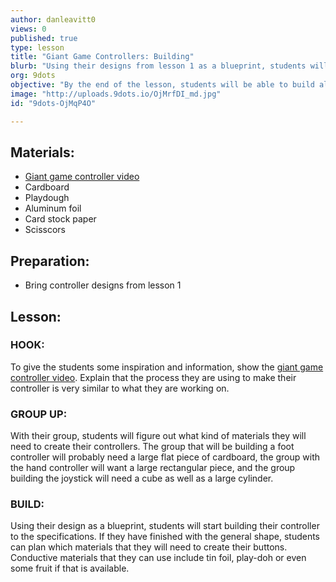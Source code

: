 ```yaml
---
author: danleavitt0
views: 0
published: true
type: lesson
title: "Giant Game Controllers: Building"
blurb: "Using their designs from lesson 1 as a blueprint, students will build their game controllers using their proposed materials."
org: 9dots
objective: "By the end of the lesson, students will be able to build all of the cardboard elements of their controller, as well as begin planning where the makey makey parts will be added."
image: "http://uploads.9dots.io/OjMrfDI_md.jpg"
id: "9dots-OjMqP4O"

---
```


## Materials:

- [Giant game controller video](https://www.youtube.com/watch?v=simqlREvRH4)
- Cardboard
- Playdough
- Aluminum foil
- Card stock paper
- Scisscors

## Preparation:

- Bring controller designs from lesson 1

## Lesson:

### HOOK:
To give the students some inspiration and information, show the [giant game controller video](https://www.youtube.com/watch?v=simqlREvRH4). Explain that the process they are using to make their controller is very similar to what they are working on.

### GROUP UP:
With their group, students will figure out what kind of materials they will need to create their controllers. The group that will be building a foot controller will probably need a large flat piece of cardboard, the group with the hand controller will want a large rectangular piece, and the group building the joystick will need a cube as well as a large cylinder.

### BUILD:
Using their design as a blueprint, students will start building their controller to the specifications. If they have finished with the general shape, students can plan which materials that they will need to create their buttons. Conductive materials that they can use include tin foil, play-doh or even some fruit if that is available.
